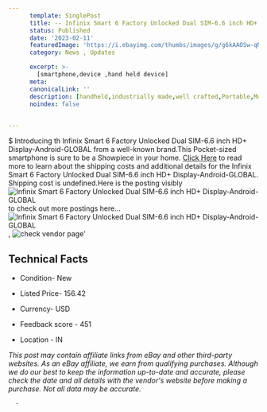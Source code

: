 ```yaml
---
      template: SinglePost
      title: -- Infinix Smart 6 Factory Unlocked Dual SIM-6.6 inch HD+ Display-Android-GLOBAL
      status: Published
      date: '2023-02-11'
      featuredImage: 'https://i.ebayimg.com/thumbs/images/g/g6kAAOSw-qNi4nPl/s-l225.jpg'
      category: News , Updates

      excerpt: >-
        [smartphone,device ,hand held device]
      meta:
      canonicalLink: ''
      description: [handheld,industrially made,well crafted,Portable,Mobile,Compact,Convenient,Lightweight,Maneuverable,Man-portable,Miniature,Carriable,Hand-held,Light,Holdable,Transportable,Mobile device,Pocket-sized,On-the-go,Wireless,Cordless,Compact size,Convenient size, smartphone,device ,hand held device]
      noindex: false
      

---
```

$
      Introducing th Infinix Smart 6 Factory Unlocked Dual SIM-6.6 inch HD+ Display-Android-GLOBAL from a well-known brand.This Pocket-sized smartphone is sure to be a Showpiece in your home. [Click Here](https://www.ebay.com/itm/334515718613?hash=item4de2b0c9d5%3Ag%3Ag6kAAOSw-qNi4nPl&amdata=enc%3AAQAHAAAA4HWgb%2BhzI01Ijh3S8%2F3rQ9NcE1wsWz%2Bd1KHqI6FQoGI1Kg7DXo7fyRQKByj0H0kXYopg69ilD1LDOSIm6CaHA2YyiGo8CvcKfr7CRm0YCeVZoUeBYIKmV5J7VGA1F54w1C8R1RJAA7VW7%2B2JctyehhzPIPwwxqgH0YcJZAvIoFGMh1R7QzhOHmuUBH%2BO%2BbgpF%2FnnmIwe2bkLRrqJM94xPQC56%2BIhrto8XsBywVZ9PJiHGJWXTzz61bVPXDKFei0msHpJNP98VveNU%2BpONUO%2BoC73WH4BK4nqCJHmNjY9RBCI&mkevt=1&mkcid=1&mkrid=711-53200-19255-0&campid=%253CePNCampaignId%253E&customid=%253CreferenceId%253E&toolid=10049) to read more to learn about the shipping costs and additional details for the Infinix Smart 6 Factory Unlocked Dual SIM-6.6 inch HD+ Display-Android-GLOBAL. Shipping cost is undefined.Here is the posting visibly ![Infinix Smart 6 Factory Unlocked Dual SIM-6.6 inch HD+ Display-Android-GLOBAL](https://i.ebayimg.com/thumbs/images/g/g6kAAOSw-qNi4nPl/s-l225.jpg) to check out more postings here... ![Infinix Smart 6 Factory Unlocked Dual SIM-6.6 inch HD+ Display-Android-GLOBAL](https://i.ebayimg.com/images/g/g6kAAOSw-qNi4nPl/s-l500.jpg), ![check vendor page](https://origin-galleryplus.ebayimg.com/ws/web/334515718613_2_0_1/225x225.jpg,https://origin-galleryplus.ebayimg.com/ws/web/334515718613_3_0_1/225x225.jpg,https://origin-galleryplus.ebayimg.com/ws/web/334515718613_4_0_1/225x225.jpg,https://origin-galleryplus.ebayimg.com/ws/web/334515718613_5_0_1/225x225.jpg)'

      

 ## Technical Facts 



     
      

 - Condition- New 


      

 - Listed Price- 156.42 


      

 - Currency- USD 


      

 - Feedback score - 451 


      

 - Location - IN 


      
      

 *_This post may contain affiliate links from eBay and other third-party websites. As an eBay affiliate, we earn from qualifying purchases. Although we do our best to keep the information up-to-date and accurate, please check the date and all details with the vendor's website before making a purchase. Not all data may be accurate._*




      -
